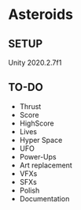 # Asteroids

## SETUP

Unity 2020.2.7f1

## TO-DO

- Thrust
- Score
- HighScore
- Lives
- Hyper Space
- UFO
- Power-Ups
- Art replacement
- VFXs
- SFXs
- Polish
- Documentation